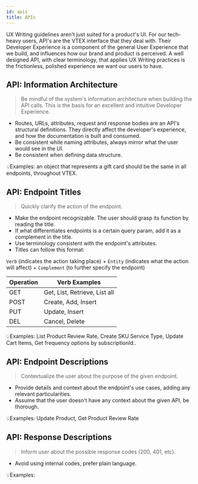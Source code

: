 ```yaml
---
id: apis
title: APIs
---
```


UX Writing guidelines aren't just suited for a product's UI. For our tech-heavy users, API's are the VTEX interface that they deal with. Their Developer Experience is a component of the general User Experience that we build, and influences how our brand and product is perceived. A well designed API, with clear terminology, that applies UX Writing practices is the frictionless, polished experience we want our users to have.

## API: Information Architecture

> Be mindful of the system's information architecture when building the API calls. This is the basis for an excellent and  intuitive  Developer Experience.  

- Routes, URLs, attributes, request and response bodies are an API's structural definitions. They directly affect the developer's experience, and how the documentation is built and consumed.   
- Be consistent while naming attributes, always mirror what the user would see in the UI.    
- Be consistent when defining data structure.     

💡Examples: an object that represents a gift card should be the same in all endpoints, throughout VTEX.    


## API: Endpoint Titles

> Quickly clarify the action of the endpoint.


- Make the endpoint recognizable. The user should grasp its function by reading the title.      
- If what differentiates endpoints is a certain query param, add it as a complement in the title.         
- Use terminology consistent with the endpoint's attributes.  
- Titles can follow this format:    

`Verb` (indicates the action taking place) + `Entity` (indicates what the action will affect) + `Complement` (to further specify the endpoint)    

| Operation | Verb Examples                 |
|-----------|-------------------------------|
| GET       | Get, List, Retrieve, List all |
| POST      | Create, Add, Insert           |
| PUT       | Update, Insert                |
| DEL       | Cancel, Delete                |


    

💡Examples: List Product Review Rate, Create SKU Service Type, Update Cart Items, Get frequency options by subscriptionId..


## API: Endpoint Descriptions

> Contextualize the user about the purpose of the given endpoint.  

- Provide details and context about the endpoint's use cases, adding any relevant particularities.    
- Assume that the user doesn't have any context about the given API, be thorough.    


💡Examples:  Update Product, Get Product Review Rate


## API: Response Descriptions

> Inform user about the possible response codes (200, 401, etc).  

- Avoid using internal codes, prefer plain language.   


💡Examples:
